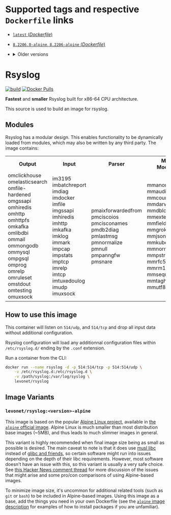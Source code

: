 # Supported tags and respective `Dockerfile` links

- [`latest` (*Dockerfile*)](https://github.com/levonet/docker-rsyslog/blob/master/Dockerfile)
- [`8.2206.0-alpine`, `8.2206-alpine` (*Dockerfile*)](https://github.com/levonet/docker-rsyslog/blob/v8.2206.0/Dockerfile)
- <details><summary>Older versions</summary>

  - [`8.2112.0-alpine`, `8.2112-alpine` (*Dockerfile*)](https://github.com/levonet/docker-rsyslog/blob/v8.2112.0/Dockerfile)
  - [`8.2110.0-alpine`, `8.2110-alpine` (*Dockerfile*)](https://github.com/levonet/docker-rsyslog/blob/v8.2110.0/Dockerfile)
  - [`8.2108.0-alpine`, `8.2108-alpine` (*Dockerfile*)](https://github.com/levonet/docker-rsyslog/blob/v8.2108.0/Dockerfile)
  - [`8.2106.0-alpine`, `8.2106-alpine` (*Dockerfile*)](https://github.com/levonet/docker-rsyslog/blob/v8.2106.0/Dockerfile)
  - [`8.2104.0-alpine`, `8.2104-alpine` (*Dockerfile*)](https://github.com/levonet/docker-rsyslog/blob/v8.2104.0/Dockerfile)
  - [`8.2102.0-alpine`, `8.2102-alpine` (*Dockerfile*)](https://github.com/levonet/docker-rsyslog/blob/v8.2102.0/Dockerfile)
  - [`8.2012.0-alpine`, `8.2012-alpine` (*Dockerfile*)](https://github.com/levonet/docker-rsyslog/blob/v8.2012.0/Dockerfile)
  - [`8.2010.0-alpine`, `8.2010-alpine` (*Dockerfile*)](https://github.com/levonet/docker-rsyslog/blob/v8.2010.0/Dockerfile)
  - [`8.2008.0-alpine`, `8.2008-alpine` (*Dockerfile*)](https://github.com/levonet/docker-rsyslog/blob/v8.2008.0/Dockerfile)
  - [`8.2006.0-alpine`, `8.2006-alpine` (*Dockerfile*)](https://github.com/levonet/docker-rsyslog/blob/v8.2006.0/Dockerfile)
  - [`8.2004.0-alpine`, `8.2004-alpine` (*Dockerfile*)](https://github.com/levonet/docker-rsyslog/blob/v8.2004.0/Dockerfile)
  - [`8.2002.0-alpine`, `8.2002-alpine` (*Dockerfile*)](https://github.com/levonet/docker-rsyslog/blob/v8.2002.0/Dockerfile)
  - [`8.2001.0-alpine`, `8.2001-alpine` (*Dockerfile*)](https://github.com/levonet/docker-rsyslog/blob/v8.2001.0/Dockerfile)
  - [`8.1911.0-alpine`, `8.1911-alpine` (*Dockerfile*)](https://github.com/levonet/docker-rsyslog/blob/v8.1911.0/Dockerfile)
  - [`8.1910.0-alpine`, `8.1910-alpine` (*Dockerfile*)](https://github.com/levonet/docker-rsyslog/blob/v8.1910.0/Dockerfile)
  - [`8.1908.0-alpine`, `8.1908-alpine` (*Dockerfile*)](https://github.com/levonet/docker-rsyslog/blob/v8.1908.0/Dockerfile)
  - [`8.1907.0-alpine`, `8.1907-alpine` (*Dockerfile*)](https://github.com/levonet/docker-rsyslog/blob/v8.1907.0/Dockerfile)
  - [`8.1905.1-alpine`, `8.1905-alpine` (*Dockerfile*)](https://github.com/levonet/docker-rsyslog/blob/v8.1905.1/Dockerfile)
  - [`8.1904.1-alpine`, `8.1904-alpine` (*Dockerfile*)](https://github.com/levonet/docker-rsyslog/blob/v8.1904.1/Dockerfile)
  - [`8.1903.0-alpine`, `8.1903-alpine` (*Dockerfile*)](https://github.com/levonet/docker-rsyslog/blob/v8.1903.0/Dockerfile)
  - [`8.1901.0-alpine`, `8.1901-alpine` (*Dockerfile*)](https://github.com/levonet/docker-rsyslog/blob/v8.1901.0/Dockerfile)
</details>

# Rsyslog

[![build](https://github.com/levonet/docker-rsyslog/actions/workflows/build.yml/badge.svg)](https://github.com/levonet/docker-rsyslog/actions/workflows/build.yml)
[![Docker Pulls](https://img.shields.io/docker/pulls/levonet/rsyslog.svg)](https://hub.docker.com/r/levonet/rsyslog/)

**Fastest** and **smaller** Rsyslog built for x86-64 CPU architecture.

This source is used to build an image for rsyslog.

## Modules

Rsyslog has a modular design. This enables functionality to be dynamically loaded from modules, which may also be written by any third party.
The image contains:

<table>
  <tr>
    <th>Output</th><th>Input</th><th>Parser</th><th>Message Modification</th><th>Functions</th><th>Library</th>
  </tr>
  <tr>
    <td>
      omclickhouse<br/>
      omelasticsearch<br/>
      omfile-hardened<br/>
      omgssapi<br/>
      omhiredis<br/>
      omhttp<br/>
      omhttpfs<br/>
      omkafka<br/>
      omlibdbi<br/>
      ommail<br/>
      ommongodb<br/>
      ommysql<br/>
      ompgsql<br/>
      omprog<br/>
      omrelp<br/>
      omruleset<br/>
      omstdout<br/>
      omtesting<br/>
      omuxsock
    </td><td>
      im3195<br/>
      imbatchreport<br/>
      imdiag<br/>
      imdocker<br/>
      imfile<br/>
      imgssapi<br/>
      imhiredis<br/>
      imhttp<br/>
      imkafka<br/>
      imklog<br/>
      immark<br/>
      impcap<br/>
      impstats<br/>
      imptcp<br/>
      imrelp<br/>
      imtcp<br/>
      imtuxedoulog<br/>
      imudp<br/>
      imuxsock
    </td><td>
      pmaixforwardedfrom<br/>
      pmciscoios<br/>
      pmcisconames<br/>
      pmdb2diag<br/>
      pmlastmsg<br/>
      pmnormalize<br/>
      pmnull<br/>
      pmpanngfw<br/>
      pmsnare
    </td><td>
      mmanon<br/>
      mmaudit<br/>
      mmcount<br/>
      mmdarwin<br/>
      mmdblookup<br/>
      mmexternal<br/>
      mmfields<br/>
      mmgrok<br/>
      mmjsonparse<br/>
      mmkubernetes<br/>
      mmnormalize<br/>
      mmpstrucdata<br/>
      mmrfc5424addhmac<br/>
      mmrm1stspace<br/>
      mmsequence<br/>
      mmtaghostname<br/>
      mmutf8fix
    </td><td>
      fmhash<br/>
      fmhttp
    </td><td>
      lmcry_gcry<br/>
      lmnet<br/>
      lmnetstrms<br/>
      lmnsd_gtls<br/>
      lmnsd_ossl<br/>
      lmnsd_ptcp<br/>
      lmregexp<br/>
      lmtcpclt<br/>
      lmtcpsrv<br/>
      lmzlibw
    </td>
  </tr>
</table>

## How to use this image

This container will listen on `514/udp`, and `514/tcp` and drop all input data without additional configuration.

Rsyslog configuration will load any additionnal configuration files within `/etc/rsyslog.d/` ending by the `.conf` extension.

Run a container from the CLI:

```sh
docker run --name rsyslog -d -p 514:514/tcp -p 514:514/udp \
    -v /etc/rsyslog.d:/etc/rsyslog.d \
    -v /path/syslog:/var/log/syslog \
    levonet/rsyslog
```

## Image Variants

### `levonet/rsyslog:<version>-alpine`

This image is based on the popular [Alpine Linux project](http://alpinelinux.org/), available in [the `alpine` official image](https://hub.docker.com/_/alpine).
Alpine Linux is much smaller than most distribution base images (~5MB), and thus leads to much slimmer images in general.

This variant is highly recommended when final image size being as small as possible is desired. The main caveat to note is that it does use [musl libc](http://www.musl-libc.org/) instead of [glibc and friends](http://www.etalabs.net/compare_libcs.html), so certain software might run into issues depending on the depth of their libc requirements. However, most software doesn't have an issue with this, so this variant is usually a very safe choice.
See [this Hacker News comment thread](https://news.ycombinator.com/item?id=10782897) for more discussion of the issues that might arise and some pro/con comparisons of using Alpine-based images.

To minimize image size, it's uncommon for additional related tools (such as `git` or `bash`) to be included in Alpine-based images. Using this image as a base, add the things you need in your own Dockerfile (see the [`alpine` image description](https://hub.docker.com/_/alpine/) for examples of how to install packages if you are unfamiliar).
